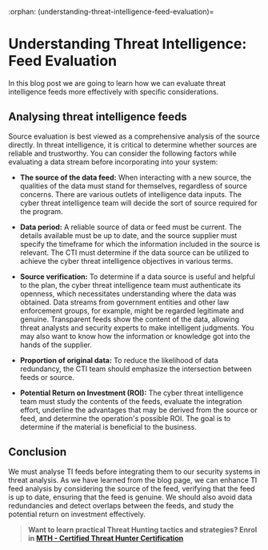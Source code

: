 :orphan:
(understanding-threat-intelligence-feed-evaluation)=
# Understanding Threat Intelligence: Feed Evaluation
 
In this blog post we are going to learn how we can evaluate threat intelligence feeds more effectively with specific considerations.

## Analysing threat intelligence feeds

Source evaluation is best viewed as a comprehensive analysis of the source directly. In threat intelligence, it is critical to determine whether sources are reliable and trustworthy. You can consider the following factors while evaluating a data stream before incorporating into your system:

- **The source of the data feed:** When interacting with a new source, the qualities of the data must stand for themselves, regardless of source concerns. There are various outlets of intelligence data inputs. The cyber threat intelligence team will decide the sort of source required for the program.

- **Data period:** A reliable source of data or feed must be current. The details available must be up to date, and the source supplier must specify the timeframe for which the information included in the source is relevant. The CTI must determine if the data source can be utilized to achieve the cyber threat intelligence objectives in various terms.

- **Source verification:** To determine if a data source is useful and helpful to the plan, the cyber threat intelligence team must authenticate its openness, which necessitates understanding where the data was obtained. Data streams from government entities and other law enforcement groups, for example, might be regarded legitimate and genuine. Transparent feeds show the content of the data, allowing threat analysts and security experts to make intelligent judgments. You may also want to know how the information or knowledge got into the hands of the supplier.

- **Proportion of original data:** To reduce the likelihood of data redundancy, the CTI team should emphasize the intersection between feeds or source.

- **Potential Return on Investment (ROI):** The cyber threat intelligence team must study the contents of the feeds, evaluate the integration effort, underline the advantages that may be derived from the source or feed, and determine the operation's possible ROI. The goal is to determine if the material is beneficial to the business.

## Conclusion

We must analyse TI feeds before integrating them to our security systems in threat analysis. As we have learned from the blog page, we can enhance TI feed analysis by considering the source of the feed, verifying that the feed is up to date, ensuring that the feed is genuine. We should also avoid data redundancies and detect overlaps between the feeds, and study the potential return on investment effectively.

> **Want to learn practical Threat Hunting tactics and strategies? Enrol in [MTH - Certified Threat Hunter Certification](https://www.mosse-institute.com/certifications/mth-certified-threat-hunter.html)**